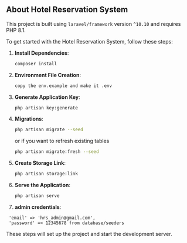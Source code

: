 ## About Hotel Reservation System

This project is built using `laravel/framework` version `^10.10` and requires PHP 8.1.

To get started with the Hotel Reservation System, follow these steps:

1. **Install Dependencies**:
    ```bash
    composer install
    ```
2. **Environment File Creation**:
    ```bash
    copy the env.example and make it .env
    ```

3. **Generate Application Key**:
    ```bash
    php artisan key:generate
    ```
4. **Migrations**:
    ```bash
    php artisan migrate --seed
    ```   
    or if you want to refresh existing tables
    ```bash
    php artisan migrate:fresh --seed
    ```

4. **Create Storage Link**:
    ```bash
    php artisan storage:link
    ```    

5. **Serve the Application**:
    ```bash
    php artisan serve 
    ```

6. **admin credentials**:
```
 'email' => 'hrs_admin@gmail.com',
 'password' => 12345678 from database/seeders
```    

These steps will set up the project and start the development server.
